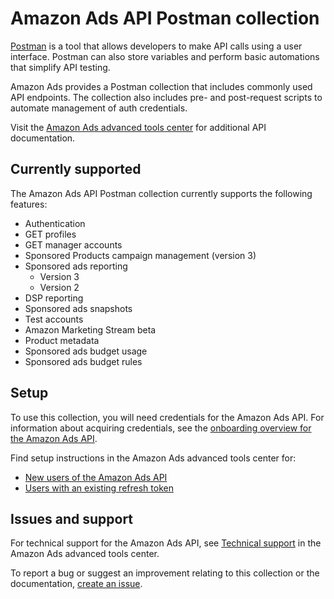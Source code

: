 # Amazon Ads API Postman collection

[Postman](https://www.postman.com/) is a tool that allows developers to make API calls using a user interface. Postman can also store variables and perform basic automations that simplify API testing. 

Amazon Ads provides a Postman collection that includes commonly used API endpoints. The collection also includes pre- and post-request scripts to automate management of auth credentials.

Visit the [Amazon Ads advanced tools center](https://advertising.amazon.com/API/docs/en-us/) for additional API documentation.

## Currently supported

The Amazon Ads API Postman collection currently supports the following features:

- Authentication
- GET profiles
- GET manager accounts
- Sponsored Products campaign management (version 3)
- Sponsored ads reporting
    - Version 3
    - Version 2
- DSP reporting
- Sponsored ads snapshots 
- Test accounts
- Amazon Marketing Stream beta
- Product metadata 
- Sponsored ads budget usage
- Sponsored ads budget rules

## Setup

To use this collection, you will need credentials for the Amazon Ads API. For information about acquiring credentials, see the [onboarding overview for the Amazon Ads API](https://advertising.amazon.com/API/docs/en-us/setting-up/overview).

Find setup instructions in the Amazon Ads advanced tools center for:

- [New users of the Amazon Ads API](https://advertising.amazon.com/API/docs/en-us/getting-started/using-postman-collection)
- [Users with an existing refresh token](https://advertising.amazon.com/API/docs/en-us/tutorials/postman) 

## Issues and support

For technical support for the Amazon Ads API, see [Technical support](https://advertising.amazon.com/API/docs/en-us/info/support) in the Amazon Ads advanced tools center.

To report a bug or suggest an improvement relating to this collection or the documentation, [create an issue](https://github.com/amzn/ads-advanced-tools-docs/issues/new/choose).
